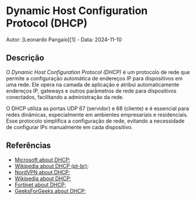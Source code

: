 # Dynamic Host Configuration Protocol (DHCP)

Autor: [Leonardo Pangaio][1] - Data: 2024-11-10

## Descrição

O *Dynamic Host Configuration Protocol (DHCP)* é um protocolo de rede que permite a configuração automática de endereços IP para dispositivos em uma rede. Ele opera na camada de aplicação e atribui automaticamente endereços IP, gateways e outros parâmetros de rede para dispositivos conectados, facilitando a administração da rede.

O DHCP utiliza as portas UDP 67 (servidor) e 68 (cliente) e é essencial para redes dinâmicas, especialmente em ambientes empresariais e residenciais. Esse protocolo simplifica a configuração de rede, evitando a necessidade de configurar IPs manualmente em cada dispositivo.

## Referências

- [Microsoft about DHCP](https://learn.microsoft.com/pt-br/windows-server/networking/technologies/dhcp/dhcp-top);
- [Wikipedia about DHCP (pt-br)](https://pt.wikipedia.org/wiki/Dynamic_Host_Configuration_Protocol);
- [NordVPN about DHCP](https://nordvpn.com/pt-br/blog/o-que-e-dhcp/);
- [Wikipedia about DHCP](https://en.wikipedia.org/wiki/Dynamic_Host_Configuration_Protocol);
- [Fortinet about DHCP](https://www.fortinet.com/br/resources/cyberglossary/dynamic-host-configuration-protocol-dhcp);
- [GeeksForGeeks about DHCP](https://www.geeksforgeeks.org/dynamic-host-configuration-protocol-dhcp/);
